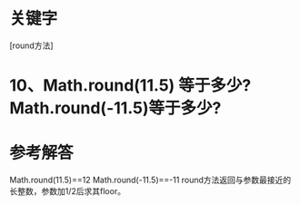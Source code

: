 # 关键字

\[round方法\]

# 10、Math.round\(11.5\) 等于多少? Math.round\(-11.5\)等于多少?

# 参考解答

Math.round\(11.5\)==12 Math.round\(-11.5\)==-11 round方法返回与参数最接近的长整数，参数加1/2后求其floor。

